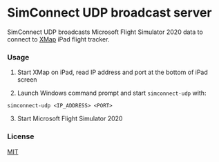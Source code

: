 # SimConnect UDP broadcast server

SimConnect UDP broadcasts Microsoft Flight Simulator 2020 data to connect to [XMap](https://github.com/sdrpa/XMap) iPad flight tracker.

### Usage

1. Start XMap on iPad, read IP address and port at the bottom of iPad screen

2. Launch Windows command prompt and start ```simconnect-udp``` with:
```
simconnect-udp <IP_ADDRESS> <PORT>
```

3. Start Microsoft Flight Simulator 2020


### License

[MIT](https://en.wikipedia.org/wiki/MIT_License)
